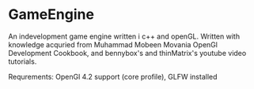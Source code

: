 # GameEngine

An indevelopment game engine written i c++ and openGL. Written with knowledge acquried from 
Muhammad Mobeen Movania OpenGl Development Cookbook, and bennybox's and thinMatrix's youtube video tutorials.


Requrements:
OpenGl 4.2 support (core profile),
GLFW installed
